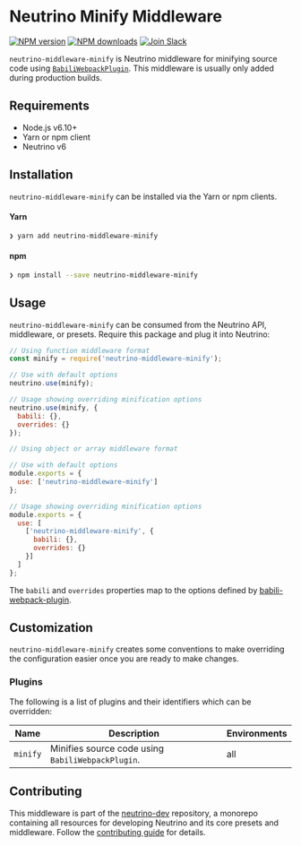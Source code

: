 # Neutrino Minify Middleware
[![NPM version][npm-image]][npm-url] [![NPM downloads][npm-downloads]][npm-url] [![Join Slack][slack-image]][slack-url]

`neutrino-middleware-minify` is Neutrino middleware for minifying source code using
[`BabiliWebpackPlugin`](https://www.npmjs.com/package/babili-webpack-plugin). This middleware is usually only
added during production builds.

## Requirements

- Node.js v6.10+
- Yarn or npm client
- Neutrino v6

## Installation

`neutrino-middleware-minify` can be installed via the Yarn or npm clients.

#### Yarn

```bash
❯ yarn add neutrino-middleware-minify
```

#### npm

```bash
❯ npm install --save neutrino-middleware-minify
```

## Usage

`neutrino-middleware-minify` can be consumed from the Neutrino API, middleware, or presets. Require this package
and plug it into Neutrino:

```js
// Using function middleware format
const minify = require('neutrino-middleware-minify');

// Use with default options
neutrino.use(minify);

// Usage showing overriding minification options
neutrino.use(minify, {
  babili: {},
  overrides: {}
});
```

```js
// Using object or array middleware format

// Use with default options
module.exports = {
  use: ['neutrino-middleware-minify']
};

// Usage showing overriding minification options
module.exports = {
  use: [
    ['neutrino-middleware-minify', {
      babili: {},
      overrides: {}
    }]
  ]
};
```

The `babili` and `overrides` properties map to the options defined by
[babili-webpack-plugin](https://www.npmjs.com/package/babili-webpack-plugin#options).

## Customization

`neutrino-middleware-minify` creates some conventions to make overriding the configuration easier once you are ready to
make changes.

### Plugins

The following is a list of plugins and their identifiers which can be overridden:

| Name | Description | Environments |
| ---- | ----------- | ------------ |
| `minify` | Minifies source code using `BabiliWebpackPlugin`. | all |

## Contributing

This middleware is part of the [neutrino-dev](https://github.com/mozilla-neutrino/neutrino-dev) repository, a monorepo
containing all resources for developing Neutrino and its core presets and middleware. Follow the
[contributing guide](https://neutrino.js.org/contributing) for details.

[npm-image]: https://img.shields.io/npm/v/neutrino-middleware-minify.svg
[npm-downloads]: https://img.shields.io/npm/dt/neutrino-middleware-minify.svg
[npm-url]: https://npmjs.org/package/neutrino-middleware-minify
[slack-image]: https://neutrino-slack.herokuapp.com/badge.svg
[slack-url]: https://neutrino-slack.herokuapp.com/
